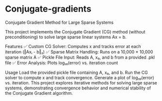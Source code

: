 # Conjugate-gradients
Conjugate Gradient Method for Large Sparse Systems

This project implements the Conjugate Gradient (CG) method (without preconditioning) to solve large sparse linear systems Ax = b.

Features
✅ Custom CG Solver: Computes x and tracks error at each iteration (‖Axᵢ - b‖₂)
✅ Sparse Matrix Handling: Runs on a 10,000 × 10,000 sparse matrix A
✅ Pickle File Input: Reads A, x₀, and b from a provided .pkl file
✅ Error Analysis: Plots log₁₀(error) vs. iteration count

Usage
Load the provided pickle file containing A, x₀, and b.
Run the CG solver to compute x and track convergence.
Generate a plot of log₁₀(error) vs. iteration.
This project explores iterative methods for solving large sparse systems, demonstrating convergence behavior and numerical stability of the Conjugate Gradient algorithm.
